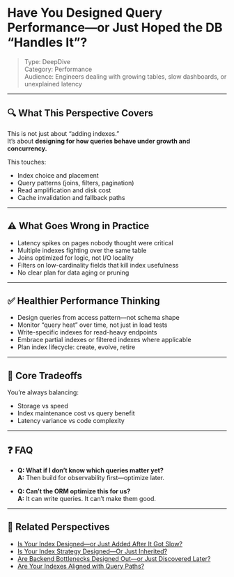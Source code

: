 # Have You Designed Query Performance—or Just Hoped the DB “Handles It”?

> Type: DeepDive  
> Category: Performance  
> Audience: Engineers dealing with growing tables, slow dashboards, or unexplained latency

---

## 🔍 What This Perspective Covers

This is not just about “adding indexes.”  
It’s about **designing for how queries behave under growth and concurrency.**

This touches:

- Index choice and placement  
- Query patterns (joins, filters, pagination)  
- Read amplification and disk cost  
- Cache invalidation and fallback paths

---

## ⚠️ What Goes Wrong in Practice

- Latency spikes on pages nobody thought were critical  
- Multiple indexes fighting over the same table  
- Joins optimized for logic, not I/O locality  
- Filters on low-cardinality fields that kill index usefulness  
- No clear plan for data aging or pruning

---

## ✅ Healthier Performance Thinking

- Design queries from access pattern—not schema shape  
- Monitor “query heat” over time, not just in load tests  
- Write-specific indexes for read-heavy endpoints  
- Embrace partial indexes or filtered indexes where applicable  
- Plan index lifecycle: create, evolve, retire

---

## 🧠 Core Tradeoffs

You’re always balancing:

- Storage vs speed  
- Index maintenance cost vs query benefit  
- Latency variance vs code complexity

---

## ❓ FAQ

- **Q: What if I don’t know which queries matter yet?**  
  **A:** Then build for observability first—optimize later.

- **Q: Can’t the ORM optimize this for us?**  
  **A:** It can write queries. It can’t make them good.

---

## 🔗 Related Perspectives

- [Is Your Index Designed—or Just Added After It Got Slow?](../data/index-design.md)
- [Is Your Index Strategy Designed—Or Just Inherited?](../data/indexing-strategy.md)
- [Are Backend Bottlenecks Designed Out—or Just Discovered Later?](backend-bottlenecks.md)
- [Are Your Indexes Aligned with Query Paths?](indexing-paths.md)
